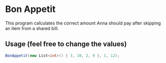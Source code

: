 # Bon Appetit 

This program calculates the correct amount Anna should pay after skipping an item from a shared bill.

## Usage (feel free to change the values)
```csharp
BonAppetit(new List<int>() { 3, 10, 2, 9 }, 1, 12);